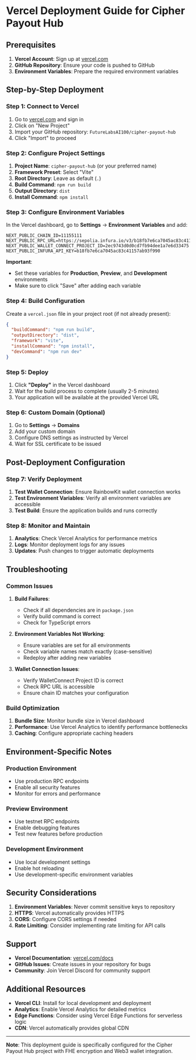 # Vercel Deployment Guide for Cipher Payout Hub

## Prerequisites

1. **Vercel Account**: Sign up at [vercel.com](https://vercel.com)
2. **GitHub Repository**: Ensure your code is pushed to GitHub
3. **Environment Variables**: Prepare the required environment variables

## Step-by-Step Deployment

### Step 1: Connect to Vercel

1. Go to [vercel.com](https://vercel.com) and sign in
2. Click on "New Project"
3. Import your GitHub repository: `FutureLabsAI100/cipher-payout-hub`
4. Click "Import" to proceed

### Step 2: Configure Project Settings

1. **Project Name**: `cipher-payout-hub` (or your preferred name)
2. **Framework Preset**: Select "Vite"
3. **Root Directory**: Leave as default (`.`)
4. **Build Command**: `npm run build`
5. **Output Directory**: `dist`
6. **Install Command**: `npm install`

### Step 3: Configure Environment Variables

In the Vercel dashboard, go to **Settings** → **Environment Variables** and add:

```
NEXT_PUBLIC_CHAIN_ID=11155111
NEXT_PUBLIC_RPC_URL=https://sepolia.infura.io/v3/b18fb7e6ca7045ac83c41157ab93f990
NEXT_PUBLIC_WALLET_CONNECT_PROJECT_ID=2ec9743d0d0cd7fb94dee1a7e6d33475
NEXT_PUBLIC_INFURA_API_KEY=b18fb7e6ca7045ac83c41157ab93f990
```

**Important**: 
- Set these variables for **Production**, **Preview**, and **Development** environments
- Make sure to click "Save" after adding each variable

### Step 4: Build Configuration

Create a `vercel.json` file in your project root (if not already present):

```json
{
  "buildCommand": "npm run build",
  "outputDirectory": "dist",
  "framework": "vite",
  "installCommand": "npm install",
  "devCommand": "npm run dev"
}
```

### Step 5: Deploy

1. Click **"Deploy"** in the Vercel dashboard
2. Wait for the build process to complete (usually 2-5 minutes)
3. Your application will be available at the provided Vercel URL

### Step 6: Custom Domain (Optional)

1. Go to **Settings** → **Domains**
2. Add your custom domain
3. Configure DNS settings as instructed by Vercel
4. Wait for SSL certificate to be issued

## Post-Deployment Configuration

### Step 7: Verify Deployment

1. **Test Wallet Connection**: Ensure RainbowKit wallet connection works
2. **Test Environment Variables**: Verify all environment variables are accessible
3. **Test Build**: Ensure the application builds and runs correctly

### Step 8: Monitor and Maintain

1. **Analytics**: Check Vercel Analytics for performance metrics
2. **Logs**: Monitor deployment logs for any issues
3. **Updates**: Push changes to trigger automatic deployments

## Troubleshooting

### Common Issues

1. **Build Failures**:
   - Check if all dependencies are in `package.json`
   - Verify build command is correct
   - Check for TypeScript errors

2. **Environment Variables Not Working**:
   - Ensure variables are set for all environments
   - Check variable names match exactly (case-sensitive)
   - Redeploy after adding new variables

3. **Wallet Connection Issues**:
   - Verify WalletConnect Project ID is correct
   - Check RPC URL is accessible
   - Ensure chain ID matches your configuration

### Build Optimization

1. **Bundle Size**: Monitor bundle size in Vercel dashboard
2. **Performance**: Use Vercel Analytics to identify performance bottlenecks
3. **Caching**: Configure appropriate caching headers

## Environment-Specific Notes

### Production Environment
- Use production RPC endpoints
- Enable all security features
- Monitor for errors and performance

### Preview Environment
- Use testnet RPC endpoints
- Enable debugging features
- Test new features before production

### Development Environment
- Use local development settings
- Enable hot reloading
- Use development-specific environment variables

## Security Considerations

1. **Environment Variables**: Never commit sensitive keys to repository
2. **HTTPS**: Vercel automatically provides HTTPS
3. **CORS**: Configure CORS settings if needed
4. **Rate Limiting**: Consider implementing rate limiting for API calls

## Support

- **Vercel Documentation**: [vercel.com/docs](https://vercel.com/docs)
- **GitHub Issues**: Create issues in your repository for bugs
- **Community**: Join Vercel Discord for community support

## Additional Resources

- **Vercel CLI**: Install for local development and deployment
- **Analytics**: Enable Vercel Analytics for detailed metrics
- **Edge Functions**: Consider using Vercel Edge Functions for serverless logic
- **CDN**: Vercel automatically provides global CDN

---

**Note**: This deployment guide is specifically configured for the Cipher Payout Hub project with FHE encryption and Web3 wallet integration.
